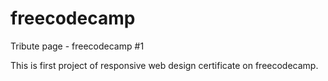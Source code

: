 # freecodecamp
Tribute page - freecodecamp #1

This is first project of responsive web design certificate on freecodecamp. 
